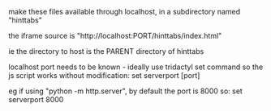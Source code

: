 make these files available through localhost, in a subdirectory named "hinttabs"

the iframe source is "http://localhost:PORT/hinttabs/index.html"

ie the directory to host is the PARENT directory of hinttabs

localhost port needs to be known - ideally use tridactyl set command so the js script works without modification:
set serverport [port]

eg if using "python -m http.server", by default the port is 8000 so:
set serverport 8000
